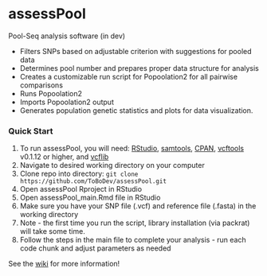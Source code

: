 # assessPool
Pool-Seq analysis software (in dev)

* Filters SNPs based on adjustable criterion with suggestions for pooled data 
* Determines pool number and prepares proper data structure for analysis
* Creates a customizable run script for Popoolation2 for all pairwise comparisons
* Runs Popoolation2
* Imports Popoolation2 output
* Generates population genetic statistics and plots for data visualization.

### Quick Start
1. To run assessPool, you will need: [RStudio](https://www.rstudio.com/), [samtools](http://www.htslib.org/), [CPAN](https://www.cpan.org/), [vcftools](http://vcftools.sourceforge.net/) v0.1.12 or higher, and [vcflib](https://github.com/vcflib/vcflib)
2. Navigate to desired working directory on your computer
3. Clone repo into directory: `git clone https://github.com/ToBoDev/assessPool.git`
4. Open assessPool Rproject in RStudio
5. Open assessPool_main.Rmd file in RStudio
6. Make sure you have your SNP file (.vcf) and reference file (.fasta) in the working directory
7. Note - the first time you run the script, library installation (via packrat) will take some time. 
8. Follow the steps in the main file to complete your analysis - run each code chunk and adjust parameters as needed 
  
 See the [wiki](https://github.com/ToBoDev/assessPool/wiki) for more information!
